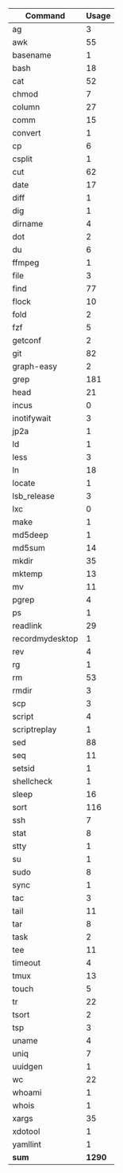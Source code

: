 | Command          | Usage     |
| ---              | ---       |
| ag               | 3         |
| awk              | 55        |
| basename         | 1         |
| bash             | 18        |
| cat              | 52        |
| chmod            | 7         |
| column           | 27        |
| comm             | 15        |
| convert          | 1         |
| cp               | 6         |
| csplit           | 1         |
| cut              | 62        |
| date             | 17        |
| diff             | 1         |
| dig              | 1         |
| dirname          | 4         |
| dot              | 2         |
| du               | 6         |
| ffmpeg           | 1         |
| file             | 3         |
| find             | 77        |
| flock            | 10        |
| fold             | 2         |
| fzf              | 5         |
| getconf          | 2         |
| git              | 82        |
| graph-easy       | 2         |
| grep             | 181       |
| head             | 21        |
| incus            | 0         |
| inotifywait      | 3         |
| jp2a             | 1         |
| ld               | 1         |
| less             | 3         |
| ln               | 18        |
| locate           | 1         |
| lsb_release      | 3         |
| lxc              | 0         |
| make             | 1         |
| md5deep          | 1         |
| md5sum           | 14        |
| mkdir            | 35        |
| mktemp           | 13        |
| mv               | 11        |
| pgrep            | 4         |
| ps               | 1         |
| readlink         | 29        |
| recordmydesktop  | 1         |
| rev              | 4         |
| rg               | 1         |
| rm               | 53        |
| rmdir            | 3         |
| scp              | 3         |
| script           | 4         |
| scriptreplay     | 1         |
| sed              | 88        |
| seq              | 11        |
| setsid           | 1         |
| shellcheck       | 1         |
| sleep            | 16        |
| sort             | 116       |
| ssh              | 7         |
| stat             | 8         |
| stty             | 1         |
| su               | 1         |
| sudo             | 8         |
| sync             | 1         |
| tac              | 3         |
| tail             | 11        |
| tar              | 8         |
| task             | 2         |
| tee              | 11        |
| timeout          | 4         |
| tmux             | 13        |
| touch            | 5         |
| tr               | 22        |
| tsort            | 2         |
| tsp              | 3         |
| uname            | 4         |
| uniq             | 7         |
| uuidgen          | 1         |
| wc               | 22        |
| whoami           | 1         |
| whois            | 1         |
| xargs            | 35        |
| xdotool          | 1         |
| yamllint         | 1         |
| __sum__          | __1290__  |

